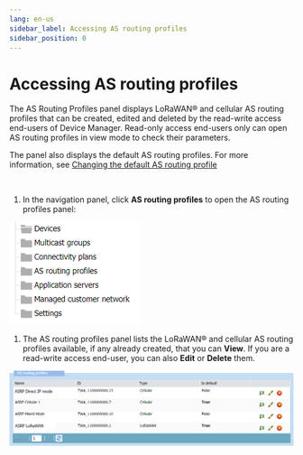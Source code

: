 ```yaml
---
lang: en-us
sidebar_label: Accessing AS routing profiles
sidebar_position: 0
---
```


# Accessing AS routing profiles

The AS Routing Profiles panel displays LoRaWAN® and cellular AS routing
profiles that can be created, edited and deleted by the read-write
access end-users of Device Manager. Read-only access end-users only can
open AS routing profiles in view mode to check their parameters.

The panel also displays the default AS routing profiles. For more
information, see [Changing the default AS routing
profile](change-default-as-routing-profile.md)

 

1.  In the navigation panel, click **AS routing profiles** to open the
    AS routing profiles panel:

![](./../_images/opening-a-panel-and-checking.png)

1.  The AS routing profiles panel lists the LoRaWAN® and cellular AS
    routing profiles available, if any already created, that you can
    **View**. If you are a read-write access end-user, you can also
    **Edit** or **Delete** them.

![](./_images/opening-the-as-routing-profiles.png)

